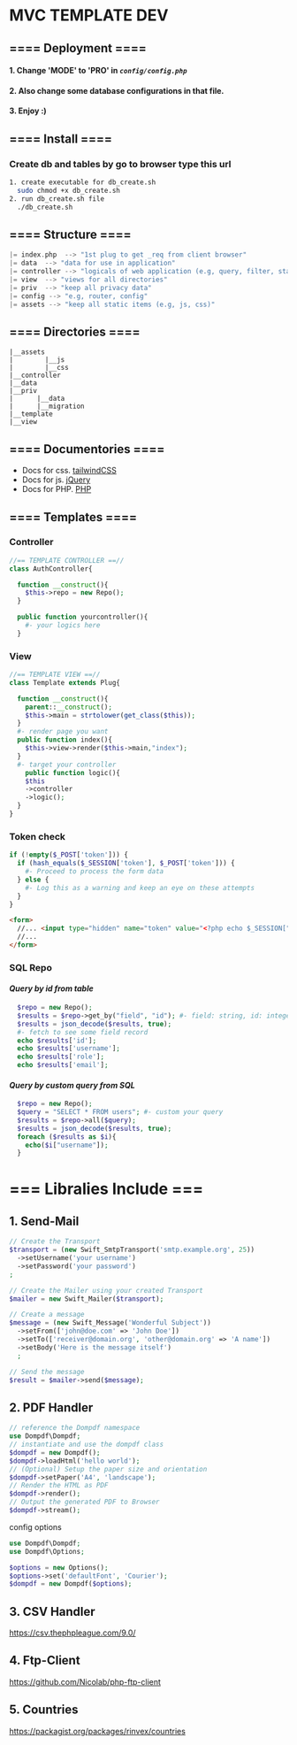 # **MVC TEMPLATE DEV**

## ==== **Deployment** ====

#### 1. Change 'MODE' to 'PRO' in _`config/config.php`_

#### 2. Also change some database configurations in that file.

#### 3. Enjoy :)

## ==== **Install** ====

### Create db and tables by go to browser type this url

```bash
1. create executable for db_create.sh 
  sudo chmod +x db_create.sh
2. run db_create.sh file
  ./db_create.sh
```

## ==== **Structure** ====

```c
|= index.php  --> "1st plug to get _req from client browser"
|= data  --> "data for use in application"
|= controller --> "logicals of web application (e.g, query, filter, statistics)"
|= view  --> "views for all directories"
|= priv  --> "keep all privacy data"
|= config --> "e.g, router, config"
|= assets --> "keep all static items (e.g, js, css)"
```

## ==== **Directories** ====

```
|__assets
|        |__js
|        |__css
|__controller
|__data
|__priv
|      |__data
|      |__migration
|__template
|__view
```

## ==== Documentories ====

- Docs for css. [tailwindCSS](https://tailwindcss.com/docs)
- Docs for js. [jQuery](https://api.jquery.com/)
- Docs for PHP. [PHP](https://www.php.net/docs.php)

## ==== **Templates** ====

### **Controller**

```php
//== TEMPLATE CONTROLLER ==//
class AuthController{

  function __construct(){
    $this->repo = new Repo();
  }

  public function yourcontroller(){
    #- your logics here
  }

```

### **View**

```php
//== TEMPLATE VIEW ==//
class Template extends Plug{

  function __construct(){
    parent::__construct();
    $this->main = strtolower(get_class($this));
  }
  #- render page you want
  public function index(){
    $this->view->render($this->main,"index");
  }
  #- target your controller
    public function logic(){
    $this
    ->controller
    ->logic();
  }
}
```

### **Token check**

```php
if (!empty($_POST['token'])) {
  if (hash_equals($_SESSION['token'], $_POST['token'])) {
    #- Proceed to process the form data
  } else {
    #- Log this as a warning and keep an eye on these attempts
  }
}
```

```html
<form>
  //... <input type="hidden" name="token" value="<?php echo $_SESSION["token"]; ?>">
  //...
</form>
```

### **SQL Repo**

#### _Query by id from table_

```php
  $repo = new Repo();
  $results = $repo->get_by("field", "id"); #- field: string, id: integer
  $results = json_decode($results, true);
  #- fetch to see some field record
  echo $results['id'];
  echo $results['username'];
  echo $results['role'];
  echo $results['email'];
```

#### _Query by custom query from SQL_

```php
  $repo = new Repo();
  $query = "SELECT * FROM users"; #- custom your query
  $results = $repo->all($query);
  $results = json_decode($results, true);
  foreach ($results as $i){
    echo($i["username"]);
  }
```

<!-- ### ==== Deployment ====
### 1. Setup for Database
#### *On Windows*
- create datebase and tables with this__ remind that "to use with *Super Privilege* role" ==> run with *Administrator*
```bash
bash -c "sh db_create.sh"
```
#### *On Linux*
```bash
sudo chmod +x db_create.sh
./db_create.sh
``` -->

# === Libralies Include === 
## 1. Send-Mail 
```php
// Create the Transport
$transport = (new Swift_SmtpTransport('smtp.example.org', 25))
  ->setUsername('your username')
  ->setPassword('your password')
;

// Create the Mailer using your created Transport
$mailer = new Swift_Mailer($transport);

// Create a message
$message = (new Swift_Message('Wonderful Subject'))
  ->setFrom(['john@doe.com' => 'John Doe'])
  ->setTo(['receiver@domain.org', 'other@domain.org' => 'A name'])
  ->setBody('Here is the message itself')
  ;

// Send the message
$result = $mailer->send($message);
```

## 2. PDF Handler 
```php 
// reference the Dompdf namespace
use Dompdf\Dompdf;
// instantiate and use the dompdf class
$dompdf = new Dompdf();
$dompdf->loadHtml('hello world');
// (Optional) Setup the paper size and orientation
$dompdf->setPaper('A4', 'landscape');
// Render the HTML as PDF
$dompdf->render();
// Output the generated PDF to Browser
$dompdf->stream();
```
config options
```php
use Dompdf\Dompdf;
use Dompdf\Options;

$options = new Options();
$options->set('defaultFont', 'Courier');
$dompdf = new Dompdf($options);
```

## 3. CSV Handler
https://csv.thephpleague.com/9.0/

## 4. Ftp-Client
https://github.com/Nicolab/php-ftp-client

## 5. Countries
https://packagist.org/packages/rinvex/countries
